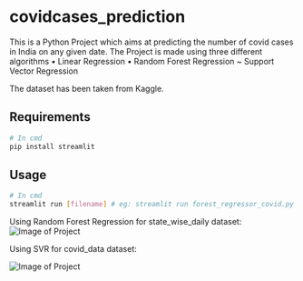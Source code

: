 # covidcases_prediction

This is a Python Project which aims at predicting the number of covid cases in India on any given date.
The Project is made using three different algorithms 
• Linear Regression
• Random Forest Regression
~ Support Vector Regression


The dataset has been taken from Kaggle.


## Requirements

```sh
# In cmd
pip install streamlit
```

## Usage

```sh
# In cmd
streamlit run [filename] # eg: streamlit run forest_regressor_covid.py
```

Using Random Forest Regression for state_wise_daily dataset:
![Image of Project](https://raw.githubusercontent.com/ayeshafalak/covidcases_prediction/main/covidimg1.png)

Using SVR for covid_data dataset:

![Image of Project](https://raw.githubusercontent.com/ayeshafalak/covidcases_prediction/main/Screenshot%202021-06-07%20at%201.11.31%20AM.png)



